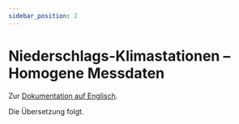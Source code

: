 ```yaml
---
sidebar_position: 2
---
```


# Niederschlags-Klimastationen – Homogene Messdaten

Zur [Dokumentation auf Englisch](https://opendatadocs.meteoswiss.ch/c-climate-data/c2-climate-percipitation-stations_homogeneous).

Die Übersetzung folgt.
